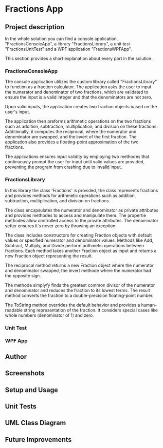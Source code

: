 # Fractions App

## Project description

In the whole solution you can find a console application, "FractionsConsoleApp", a library "FractionsLibrary", a unit test "FractionsUnitTest" and a WPF application "FractionsWPFApp".

This section provides a short explanation about every part in the solution.

### FractionsConsoleApp

The console application utilizes the custom library called "FractionsLibrary" to function as a fraction calculator. The application asks the user to input the numerator and denominator of two fractions, which are validated to ensure the input is a valid integer and that the denominators are not zero.

Upon valid inputs, the application creates two fraction objects based on the user's input.

The application then preforms arithmetic operations on the two fractions such as addition, subtraction, multiplication, and division on these fractions. Additionally, it computes the reciprocal, where the numerator and denominator are swapped, and the invert of the first fraction. The application also provides a floating-point approximation of the two fractions.

The applications ensures input validity by employing two methodes that continuously prompt the user for input until valid values are provided, preventing the program from crashing due to invalid input.

### FractionsLibrary

In this library the class 'Fractions' is provided, the class represents fractions and provides methods for arithmetic operations such as addition, subtraction, multiplication, and division on fractions.

The class encapsulates the numerator and denominator as private attributes and provides methodes to access and manipulate them.
The propertie methodes allow controlled access to the private attributes. The denominator setter ensures it's never zero by throwing an exception.

The class includes constructors for creating Fraction objects with default values or specified numerator and denominator values.
Methods like Add, Subtract, Multiply, and Divide perform arithmetic operations between fractions. Each method takes another Fraction object as input and returns a new Fraction object representing the result.

The reciprocal method returns a new Fraction object where the numerator and denominator swapped, the invert methode where the numerator had the opposite sign.

The methode simplyfy finds the greatest common divisor of the numerator and denominator and reduces the fraction to its lowest terms. The result method converts the fraction to a double-precision floating-point number.

The ToString method overrides the default behavior and provides a human-readable string representation of the fraction. It considers special cases like whole numbers (denominator of 1) and zero.


### Unit Test

### WPF App

## Author

## Screenshots

## Setup and Usage

## Unit Tests

## UML Class Diagram

## Future Improvements
